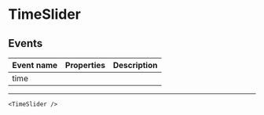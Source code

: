 # TimeSlider

## Events

| Event name | Properties | Description |
| ---------- | ---------- | ----------- |
| time       |            |

---

```vue live
<TimeSlider />
```
